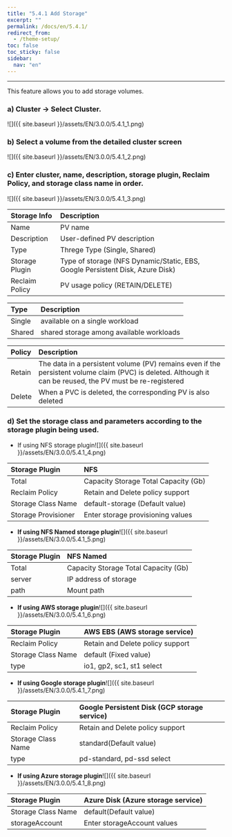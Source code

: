 ```yaml
---
title: "5.4.1 Add Storage"
excerpt: ""
permalink: /docs/en/5.4.1/
redirect_from:
  - /theme-setup/
toc: false
toc_sticky: false
sidebar:
  nav: "en"
---
```



---

This feature allows you to add storage volumes.

### a\) Cluster → Select Cluster.
![]({{ site.baseurl }}/assets/EN/3.0.0/5.4.1_1.png)

### b\) Select a volume from the detailed cluster screen
![]({{ site.baseurl }}/assets/EN/3.0.0/5.4.1_2.png)

### c\) Enter cluster, name, description, storage plugin, Reclaim Policy, and storage class name in order.
![]({{ site.baseurl }}/assets/EN/3.0.0/5.4.1_3.png)

| **Storage Info** | **Description** |
| :--- | :--- |
| Name | PV name |
| Description | User-defined PV description |
| Type | Threge Type (Single, Shared) |
| Storage Plugin | Type of storage \(NFS Dynamic/Static, EBS, Google Persistent Disk, Azure Disk\) |
| Reclaim Policy | PV usage policy \(RETAIN/DELETE\) |

| Type | Description |
| :--- | :--- |
| Single | available on a single workload |
| Shared | shared storage among available workloads |

| **Policy** | **Description** |
| :--- | :--- |
| Retain | The data in a persistent volume \(PV\) remains even if the persistent volume claim \(PVC\) is deleted. Although it can be reused, the PV must be re-registered |
| Delete | When a PVC is deleted, the corresponding PV is also deleted |

### d\) Set the storage class and parameters according to the storage plugin being used.

* If using NFS storage plugin![]({{ site.baseurl }}/assets/EN/3.0.0/5.4.1_4.png)

| Storage Plugin | **NFS** |
| :--- | :--- |
| Total | Capacity Storage Total Capacity (Gb) |
| Reclaim Policy | Retain and Delete policy support |
| Storage Class Name | default-storage \(Default value\) |
| Storage Provisioner | Enter storage provisioning values |

* **If using NFS Named storage plugin**![]({{ site.baseurl }}/assets/EN/3.0.0/5.4.1_5.png)

| Storage Plugin | **NFS Named** |
| :--- | :--- |
| Total | Capacity Storage Total Capacity (Gb) |
| server | IP address of storage |
| path | Mount path |

* **If using AWS storage plugin**![]({{ site.baseurl }}/assets/EN/3.0.0/5.4.1_6.png)

| Storage Plugin | AWS EBS \(AWS storage service\) |
| :--- | :--- |
| Reclaim Policy | Retain and Delete policy support |
| Storage Class Name | default \(Fixed value\) |
| type | io1, gp2, sc1, st1 select |

* **If using Google storage plugin**![]({{ site.baseurl }}/assets/EN/3.0.0/5.4.1_7.png)

| Storage Plugin | Google Persistent Disk \(GCP storage service\) |
| :--- | :--- |
| Reclaim Policy | Retain and Delete policy support |
| Storage Class Name | standard\(Default value\) |
| type | pd-standard, pd-ssd  select |

* **If using Azure storage plugin**![]({{ site.baseurl }}/assets/EN/3.0.0/5.4.1_8.png)

| Storage Plugin | Azure Disk \(Azure storage service\) |
| :--- | :--- |
| Storage Class Name | default\(Default value\) |
|storageAccount	| Enter storageAccount values |
